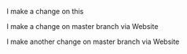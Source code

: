 I make a change on this 

I make a change on master branch via Website

I make another change on master branch via Website
